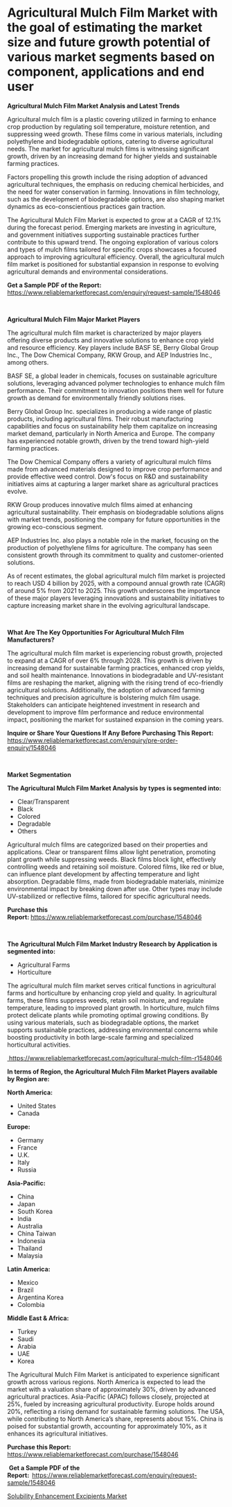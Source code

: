 <p><h1>Agricultural Mulch Film Market with the goal of estimating the market size and future growth potential of various market segments based on component, applications and end user</h1></p><p><strong>Agricultural Mulch Film Market Analysis and Latest Trends</strong></p>
<p><p>Agricultural mulch film is a plastic covering utilized in farming to enhance crop production by regulating soil temperature, moisture retention, and suppressing weed growth. These films come in various materials, including polyethylene and biodegradable options, catering to diverse agricultural needs. The market for agricultural mulch films is witnessing significant growth, driven by an increasing demand for higher yields and sustainable farming practices.</p><p>Factors propelling this growth include the rising adoption of advanced agricultural techniques, the emphasis on reducing chemical herbicides, and the need for water conservation in farming. Innovations in film technology, such as the development of biodegradable options, are also shaping market dynamics as eco-conscientious practices gain traction.</p><p>The Agricultural Mulch Film Market is expected to grow at a CAGR of 12.1% during the forecast period. Emerging markets are investing in agriculture, and government initiatives supporting sustainable practices further contribute to this upward trend. The ongoing exploration of various colors and types of mulch films tailored for specific crops showcases a focused approach to improving agricultural efficiency. Overall, the agricultural mulch film market is positioned for substantial expansion in response to evolving agricultural demands and environmental considerations.</p></p>
<p><strong>Get a Sample PDF of the Report:&nbsp;</strong> <a href="https://www.reliablemarketforecast.com/enquiry/request-sample/1548046?utm_campaign=3032&utm_medium=2&utm_source=Github&utm_content=ia&utm_term=01042025&utm_id=agricultural-mulch-film">https://www.reliablemarketforecast.com/enquiry/request-sample/1548046</a></p>
<p>&nbsp;</p>
<p><strong>Agricultural Mulch Film Major Market Players</strong></p>
<p><p>The agricultural mulch film market is characterized by major players offering diverse products and innovative solutions to enhance crop yield and resource efficiency. Key players include BASF SE, Berry Global Group Inc., The Dow Chemical Company, RKW Group, and AEP Industries Inc., among others.</p><p>BASF SE, a global leader in chemicals, focuses on sustainable agriculture solutions, leveraging advanced polymer technologies to enhance mulch film performance. Their commitment to innovation positions them well for future growth as demand for environmentally friendly solutions rises.</p><p>Berry Global Group Inc. specializes in producing a wide range of plastic products, including agricultural films. Their robust manufacturing capabilities and focus on sustainability help them capitalize on increasing market demand, particularly in North America and Europe. The company has experienced notable growth, driven by the trend toward high-yield farming practices.</p><p>The Dow Chemical Company offers a variety of agricultural mulch films made from advanced materials designed to improve crop performance and provide effective weed control. Dow's focus on R&D and sustainability initiatives aims at capturing a larger market share as agricultural practices evolve.</p><p>RKW Group produces innovative mulch films aimed at enhancing agricultural sustainability. Their emphasis on biodegradable solutions aligns with market trends, positioning the company for future opportunities in the growing eco-conscious segment.</p><p>AEP Industries Inc. also plays a notable role in the market, focusing on the production of polyethylene films for agriculture. The company has seen consistent growth through its commitment to quality and customer-oriented solutions.</p><p>As of recent estimates, the global agricultural mulch film market is projected to reach USD 4 billion by 2025, with a compound annual growth rate (CAGR) of around 5% from 2021 to 2025. This growth underscores the importance of these major players leveraging innovations and sustainability initiatives to capture increasing market share in the evolving agricultural landscape.</p></p>
<p>&nbsp;</p>
<p><strong>What Are The Key Opportunities For Agricultural Mulch Film Manufacturers?</strong></p>
<p><p>The agricultural mulch film market is experiencing robust growth, projected to expand at a CAGR of over 6% through 2028. This growth is driven by increasing demand for sustainable farming practices, enhanced crop yields, and soil health maintenance. Innovations in biodegradable and UV-resistant films are reshaping the market, aligning with the rising trend of eco-friendly agricultural solutions. Additionally, the adoption of advanced farming techniques and precision agriculture is bolstering mulch film usage. Stakeholders can anticipate heightened investment in research and development to improve film performance and reduce environmental impact, positioning the market for sustained expansion in the coming years.</p></p>
<p><strong>Inquire or Share Your Questions If Any Before Purchasing This Report:</strong> <a href="https://www.reliablemarketforecast.com/enquiry/pre-order-enquiry/1548046?utm_campaign=3032&utm_medium=2&utm_source=Github&utm_content=ia&utm_term=01042025&utm_id=agricultural-mulch-film">https://www.reliablemarketforecast.com/enquiry/pre-order-enquiry/1548046</a></p>
<p>&nbsp;</p>
<p><strong>Market Segmentation</strong></p>
<p><strong>The Agricultural Mulch Film Market Analysis by types is segmented into:</strong></p>
<p><ul><li>Clear/Transparent</li><li>Black</li><li>Colored</li><li>Degradable</li><li>Others</li></ul></p>
<p><p>Agricultural mulch films are categorized based on their properties and applications. Clear or transparent films allow light penetration, promoting plant growth while suppressing weeds. Black films block light, effectively controlling weeds and retaining soil moisture. Colored films, like red or blue, can influence plant development by affecting temperature and light absorption. Degradable films, made from biodegradable materials, minimize environmental impact by breaking down after use. Other types may include UV-stabilized or reflective films, tailored for specific agricultural needs.</p></p>
<p><strong>Purchase this Report:&nbsp;</strong><a href="https://www.reliablemarketforecast.com/purchase/1548046?utm_campaign=3032&utm_medium=2&utm_source=Github&utm_content=ia&utm_term=01042025&utm_id=agricultural-mulch-film">https://www.reliablemarketforecast.com/purchase/1548046</a></p>
<p>&nbsp;</p>
<p><strong>The Agricultural Mulch Film Market Industry Research by Application is segmented into:</strong></p>
<p><ul><li>Agricultural Farms</li><li>Horticulture</li></ul></p>
<p><p>The agricultural mulch film market serves critical functions in agricultural farms and horticulture by enhancing crop yield and quality. In agricultural farms, these films suppress weeds, retain soil moisture, and regulate temperature, leading to improved plant growth. In horticulture, mulch films protect delicate plants while promoting optimal growing conditions. By using various materials, such as biodegradable options, the market supports sustainable practices, addressing environmental concerns while boosting productivity in both large-scale farming and specialized horticultural activities.</p></p>
<p><a href="https://www.reliablemarketforecast.com/agricultural-mulch-film-r1548046?utm_campaign=3032&utm_medium=2&utm_source=Github&utm_content=ia&utm_term=01042025&utm_id=agricultural-mulch-film">&nbsp;https://www.reliablemarketforecast.com/agricultural-mulch-film-r1548046</a></p>
<p><strong>In terms of Region, the Agricultural Mulch Film Market Players available by Region are:</strong></p>
<p>
    <p> <strong> North America: </strong>
        <ul>
            <li>United States</li>
            <li>Canada</li>
        </ul>
        </p> 
    <p> <strong> Europe: </strong>
        <ul>
            <li>Germany</li>
            <li>France</li>
            <li>U.K.</li>
            <li>Italy</li>
            <li>Russia</li>
        </ul>
        </p> 
    <p> <strong> Asia-Pacific: </strong>
        <ul>
            <li>China</li>
            <li>Japan</li>
            <li>South Korea</li>
            <li>India</li>
            <li>Australia</li>
            <li>China Taiwan</li>
            <li>Indonesia</li>
            <li>Thailand</li>
            <li>Malaysia</li>
        </ul>
        </p> 
    <p> <strong> Latin America: </strong>
        <ul>
            <li>Mexico</li>
            <li>Brazil</li>
            <li>Argentina Korea</li>
            <li>Colombia</li>
        </ul>
        </p> 
    <p> <strong> Middle East & Africa: </strong>
        <ul>
            <li>Turkey</li>
            <li>Saudi</li>
            <li>Arabia</li>
            <li>UAE</li>
            <li>Korea</li>
        </ul>
    </p>
    </p>
<p><p>The Agricultural Mulch Film Market is anticipated to experience significant growth across various regions. North America is expected to lead the market with a valuation share of approximately 30%, driven by advanced agricultural practices. Asia-Pacific (APAC) follows closely, projected at 25%, fueled by increasing agricultural productivity. Europe holds around 20%, reflecting a rising demand for sustainable farming solutions. The USA, while contributing to North America’s share, represents about 15%. China is poised for substantial growth, accounting for approximately 10%, as it enhances its agricultural initiatives.</p></p>
<p><strong>Purchase this Report: </strong><a href="https://www.reliablemarketforecast.com/purchase/1548046?utm_campaign=3032&utm_medium=2&utm_source=Github&utm_content=ia&utm_term=01042025&utm_id=agricultural-mulch-film">https://www.reliablemarketforecast.com/purchase/1548046</a></p>
<p>&nbsp;<strong>Get a Sample PDF of the Report:&nbsp;&nbsp;</strong><a href="https://www.reliablemarketforecast.com/enquiry/request-sample/1548046?utm_campaign=3032&utm_medium=2&utm_source=Github&utm_content=ia&utm_term=01042025&utm_id=agricultural-mulch-film">https://www.reliablemarketforecast.com/enquiry/request-sample/1548046</a></p>
<p><strong></strong></p>
<p><p><a href="https://github.com/ryanbell8967/Market-Research-Report-List-1/blob/main/solubility-enhancement-excipients-market.md?utm_campaign=3032&utm_medium=2&utm_source=Github&utm_content=ia&utm_term=01042025&utm_id=agricultural-mulch-film">Solubility Enhancement Excipients Market</a></p></p>